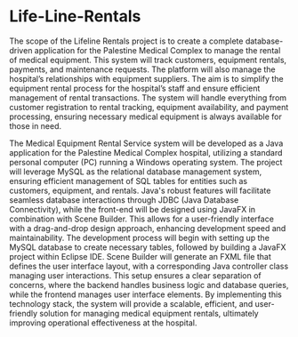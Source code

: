 # Life-Line-Rentals
The scope of the Lifeline Rentals project is to create a complete database-driven application for the Palestine Medical Complex to manage the rental of medical equipment. This system will track customers, equipment rentals, payments, and maintenance requests. The platform will also manage the hospital’s relationships with equipment suppliers. The aim is to simplify the equipment rental process for the hospital’s staff and ensure efficient management of rental transactions. The system will handle everything from customer registration to rental tracking, equipment availability, and payment processing, ensuring necessary medical equipment is always available for those in need.

The Medical Equipment Rental Service system will be developed as a Java application for the Palestine Medical Complex hospital, utilizing a standard personal computer (PC) running a Windows operating system. The project will leverage MySQL as the relational database management system, ensuring efficient management of SQL tables for entities such as customers, equipment, and rentals. Java's robust features will facilitate seamless database interactions through JDBC (Java Database Connectivity), while the front-end will be designed using JavaFX in combination with Scene Builder. This allows for a user-friendly interface with a drag-and-drop design approach, enhancing development speed and maintainability.
The development process will begin with setting up the MySQL database to create necessary tables, followed by building a JavaFX project within Eclipse IDE. Scene Builder will generate an FXML file that defines the user interface layout, with a corresponding Java controller class managing user interactions. This setup ensures a clear separation of concerns, where the backend handles business logic and database queries, while the frontend manages user interface elements. By implementing this technology stack, the system will provide a scalable, efficient, and user-friendly solution for managing medical equipment rentals, ultimately improving operational effectiveness at the hospital.

